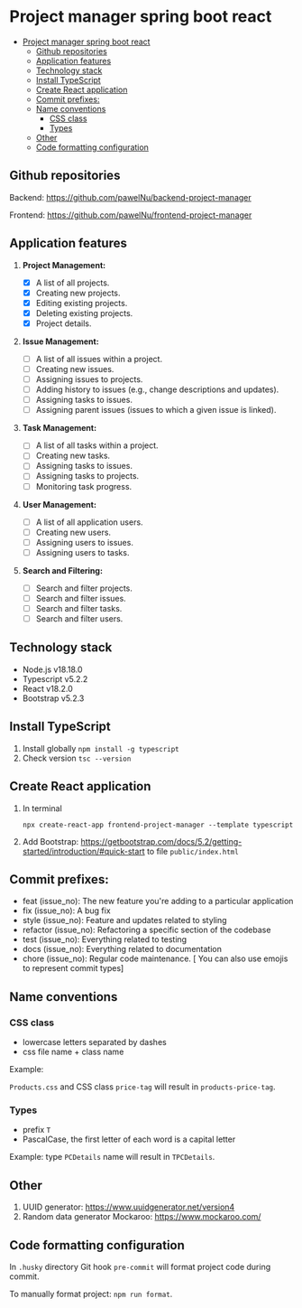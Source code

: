 # Project manager spring boot react

-   [Project manager spring boot react](#project-manager-spring-boot-react)
    -   [Github repositories](#github-repositories)
    -   [Application features](#application-features)
    -   [Technology stack](#technology-stack)
    -   [Install TypeScript](#install-typescript)
    -   [Create React application](#create-react-application)
    -   [Commit prefixes:](#commit-prefixes)
    -   [Name conventions](#name-conventions)
        -   [CSS class](#css-class)
        -   [Types](#types)
    -   [Other](#other)
    -   [Code formatting configuration](#code-formatting-configuration)

## Github repositories

Backend: https://github.com/pawelNu/backend-project-manager

Frontend: https://github.com/pawelNu/frontend-project-manager

## Application features

1. **Project Management:**

    - [x] A list of all projects.
    - [x] Creating new projects.
    - [x] Editing existing projects.
    - [x] Deleting existing projects.
    - [x] Project details.

2. **Issue Management:**

    - [ ] A list of all issues within a project.
    - [ ] Creating new issues.
    - [ ] Assigning issues to projects.
    - [ ] Adding history to issues (e.g., change descriptions and updates).
    - [ ] Assigning tasks to issues.
    - [ ] Assigning parent issues (issues to which a given issue is linked).

3. **Task Management:**

    - [ ] A list of all tasks within a project.
    - [ ] Creating new tasks.
    - [ ] Assigning tasks to issues.
    - [ ] Assigning tasks to projects.
    - [ ] Monitoring task progress.

4. **User Management:**

    - [ ] A list of all application users.
    - [ ] Creating new users.
    - [ ] Assigning users to issues.
    - [ ] Assigning users to tasks.

5. **Search and Filtering:**

    - [ ] Search and filter projects.
    - [ ] Search and filter issues.
    - [ ] Search and filter tasks.
    - [ ] Search and filter users.

## Technology stack

-   Node.js v18.18.0
-   Typescript v5.2.2
-   React v18.2.0
-   Bootstrap v5.2.3

## Install TypeScript

1. Install globally `npm install -g typescript`
2. Check version `tsc --version`

## Create React application

1. In terminal
    ```shell
    npx create-react-app frontend-project-manager --template typescript
    ```
2. Add Bootstrap: https://getbootstrap.com/docs/5.2/getting-started/introduction/#quick-start to file `public/index.html`

## Commit prefixes:

-   feat (issue_no): The new feature you're adding to a particular application
-   fix (issue_no): A bug fix
-   style (issue_no): Feature and updates related to styling
-   refactor (issue_no): Refactoring a specific section of the codebase
-   test (issue_no): Everything related to testing
-   docs (issue_no): Everything related to documentation
-   chore (issue_no): Regular code maintenance. [ You can also use emojis to represent commit types]

## Name conventions

### CSS class

-   lowercase letters separated by dashes
-   css file name + class name

Example:

`Products.css` and CSS class `price-tag` will result in `products-price-tag`.

### Types

-   prefix `T`
-   PascalCase, the first letter of each word is a capital letter

Example: type `PCDetails` name will result in `TPCDetails`.

## Other

1. UUID generator: https://www.uuidgenerator.net/version4
2. Random data generator Mockaroo: https://www.mockaroo.com/

## Code formatting configuration

In `.husky` directory Git hook `pre-commit` will format project code during commit.

To manually format project: `npm run format`.
